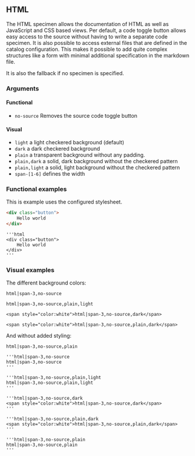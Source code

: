 ## HTML


The HTML specimen allows the documentation of HTML as well as JavaScript and CSS based views.
Per default, a code toggle button allows easy access to the source without having to write a separate code specimen. It is also possible to access external files that are defined in the catalog configuration. This makes it possible to add quite complex structures like a form with minimal additional specification in the markdown file. 

It is also the fallback if no specimen is specified.

### Arguments
#### Functional
* `no-source` Removes the source code toggle button

#### Visual
* `light` a light checkered background (default)
* `dark` a dark checkered background
* `plain` a transparent background without any padding.
* `plain,dark` a solid, dark background without the checkered pattern
* `plain,light` a solid, light background without the checkered pattern
* `span-[1-6]` defines the width


### Functional examples

This is example uses the configured stylesheet.

```html
<div class="button">
    Hello world
</div>
```

```code
'''html
<div class="button">
    Hello world
</div>
'''
```



### Visual examples

The different background colors:

```html|span-3,no-source
html|span-3,no-source
```

```html|span-3,no-source,plain,light
html|span-3,no-source,plain,light
```

```html|span-3,no-source,dark
<span style="color:white">html|span-3,no-source,dark</span>
```

```html|span-3,no-source,plain,dark
<span style="color:white">html|span-3,no-source,plain,dark</span>
```

And without added styling:

```html|span-3,no-source,plain
html|span-3,no-source,plain
```



```code|collapsed
'''html|span-3,no-source
html|span-3,no-source
'''

'''html|span-3,no-source,plain,light
html|span-3,no-source,plain,light
'''

'''html|span-3,no-source,dark
<span style="color:white">html|span-3,no-source,dark</span>
'''

'''html|span-3,no-source,plain,dark
<span style="color:white">html|span-3,no-source,plain,dark</span>
'''

'''html|span-3,no-source,plain
html|span-3,no-source,plain
'''
```


